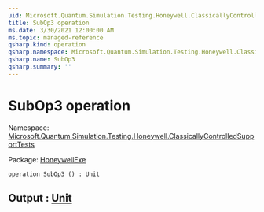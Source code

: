 ```yaml
---
uid: Microsoft.Quantum.Simulation.Testing.Honeywell.ClassicallyControlledSupportTests.SubOp3
title: SubOp3 operation
ms.date: 3/30/2021 12:00:00 AM
ms.topic: managed-reference
qsharp.kind: operation
qsharp.namespace: Microsoft.Quantum.Simulation.Testing.Honeywell.ClassicallyControlledSupportTests
qsharp.name: SubOp3
qsharp.summary: ''
---
```


# SubOp3 operation

Namespace: [Microsoft.Quantum.Simulation.Testing.Honeywell.ClassicallyControlledSupportTests](xref:Microsoft.Quantum.Simulation.Testing.Honeywell.ClassicallyControlledSupportTests)

Package: [HoneywellExe](https://nuget.org/packages/HoneywellExe)




```qsharp
operation SubOp3 () : Unit
```


## Output : [Unit](xref:microsoft.quantum.lang-ref.unit)

